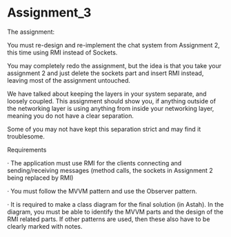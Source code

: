 ﻿# Assignment_3
The assignment:

You must re-design and re-implement the chat system from Assignment 2, this time using RMI instead of Sockets.

You may completely redo the assignment, but the idea is that you take your assignment 2 and just delete the sockets part and insert RMI instead, leaving most of the assignment untouched.

We have talked about keeping the layers in your system separate, and loosely coupled. This assignment should show you, if anything outside of the networking layer is using anything from inside your networking layer, meaning you do not have a clear separation.

Some of you may not have kept this separation strict and may find it troublesome.

Requirements

· The application must use RMI for the clients connecting and sending/receiving messages (method calls, the sockets in Assignment 2 being replaced by RMI)

· You must follow the MVVM pattern and use the Observer pattern.

· It is required to make a class diagram for the final solution (in Astah). In the diagram, you must be able to identify the MVVM parts and the design of the RMI related parts. If other patterns are used, then these also have to be clearly marked with notes.
